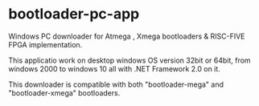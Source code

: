 # bootloader-pc-app

Windows PC downloader for Atmega , Xmega bootloaders &amp; RISC-FIVE FPGA implementation.

This applicatio work on desktop windows OS version 32bit or 64bit, from windows 2000 to windows 10 all with .NET Framework 2.0 on it.

This downloader is compatible with both "bootloader-mega" and "bootloader-xmega" bootloaders.



